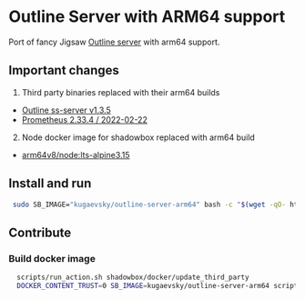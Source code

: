 # Outline Server with ARM64 support

Port of fancy Jigsaw [Outline server](https://github.com/Jigsaw-Code/outline-server) with arm64 support.

## Important changes

1. Third party binaries replaced with their arm64 builds
  * [Outline ss-server v1.3.5](https://github.com/Jigsaw-Code/outline-ss-server/releases/tag/v1.3.5)
  * [Prometheus 2.33.4 / 2022-02-22](https://github.com/prometheus/prometheus/releases/tag/v2.33.4)
2. Node docker image for shadowbox replaced with arm64 build 
  * [arm64v8/node:lts-alpine3.15](https://hub.docker.com/r/arm64v8/node/)

## Install and run

 ```bash
  sudo SB_IMAGE="kugaevsky/outline-server-arm64" bash -c "$(wget -qO- https://raw.githubusercontent.com/Jigsaw-Code/outline-server/master/src/server_manager/install_scripts/install_server.sh)"
```

## Contribute

### Build docker image

```bash 
  scripts/run_action.sh shadowbox/docker/update_third_party
  DOCKER_CONTENT_TRUST=0 SB_IMAGE=kugaevsky/outline-server-arm64 scripts/run_action.sh shadowbox/docker/build
```
